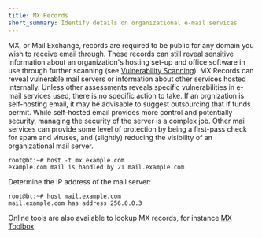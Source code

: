 ```yaml
---
title: MX Records
short_summary: Identify details on organizational e-mail services
---
```


MX, or Mail Exchange, records are required to be public for any domain you wish to receive email through. These records can still reveal sensitive information about an organization's hosting set-up and office software in use through further scanning (see [Vulnerability Scanning](https://safetag.org/activities/vulnerability_scanning)). MX Records can reveal vulnerable mail servers or information about other services hosted internally. Unless other assessments reveals specific vulnerabilities in e-mail services used, there is no specific action to take. If an orgnization is self-hosting email, it may be advisable to suggest outsourcing that if funds permit. While self-hosted email provides more control and potentially security, managing the security of the server is a complex job. Other mail services can provide some level of protection by being a first-pass check for spam and viruses, and (slightly) reducing the visibility of an organizational mail server.

```
root@bt:~# host -t mx example.com
example.com mail is handled by 21 mail.example.com
```

Determine the IP address of the mail server:

```
root@bt:~# host mail.example.com
mail.example.com has address 256.0.0.3
```

Online tools are also available to lookup MX records, for instance [MX Toolbox](https://mxtoolbox.com/)
